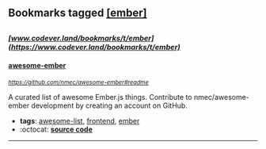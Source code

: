 ## Bookmarks tagged [[ember]](https://www.codever.land/search?q=[ember])

_<sup><sup>[www.codever.land/bookmarks/t/ember](https://www.codever.land/bookmarks/t/ember)</sup></sup>_
---
#### [awesome-ember](https://github.com/nmec/awesome-ember#readme)
_<sup>https://github.com/nmec/awesome-ember#readme</sup>_

A curated list of awesome Ember.js things. Contribute to nmec/awesome-ember development by creating an account on GitHub.
* **tags**: [awesome-list](../tagged/awesome-list.md), [frontend](../tagged/frontend.md), [ember](../tagged/ember.md)
* :octocat: **[source code](https://github.com/nmec/awesome-ember#readme)**
---
